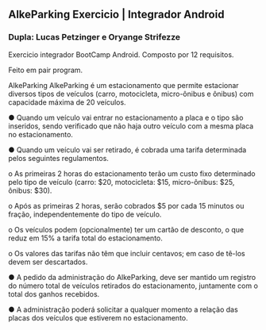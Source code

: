 ## AlkeParking Exercicio | Integrador Android
### Dupla: Lucas Petzinger e Oryange Strifezze

Exercicio integrador BootCamp Android. Composto por 12 requisitos.

Feito em pair program.

AlkeParking
AlkeParking é um estacionamento que permite estacionar diversos tipos de
veículos (carro, motocicleta, micro-ônibus e ônibus) com capacidade máxima de
20 veículos.

● Quando um veículo vai entrar no estacionamento a placa e o tipo são
inseridos, sendo verificado que não haja outro veículo com a mesma
placa no estacionamento.

● Quando um veículo vai ser retirado, é cobrada uma tarifa determinada
pelos seguintes regulamentos.

o As primeiras 2 horas do estacionamento terão um custo fixo
determinado pelo tipo de veículo (carro: $20, motocicleta: $15,
micro-ônibus: $25, ônibus: $30).

o Após as primeiras 2 horas, serão cobrados $5 por cada 15 minutos ou
fração, independentemente do tipo de veículo.

o Os veículos podem (opcionalmente) ter um cartão de desconto, o que
reduz em 15% a tarifa total do estacionamento.

o Os valores das tarifas não têm que incluir centavos; em caso de tê-los
devem ser descartados.

● A pedido da administração do AlkeParking, deve ser mantido um registro
do número total de veículos retirados do estacionamento, juntamente com
o total dos ganhos recebidos.

● A administração poderá solicitar a qualquer momento a relação das placas
dos veículos que estiverem no estacionamento.
